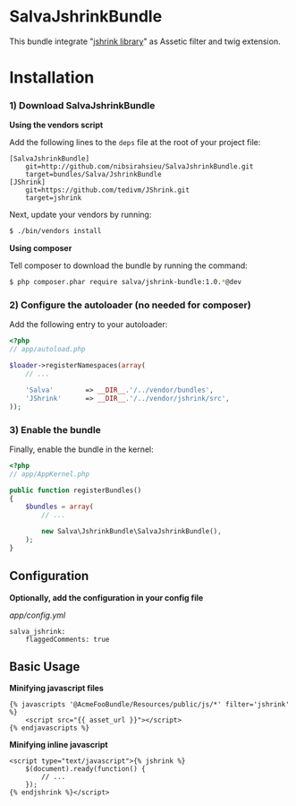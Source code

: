 SalvaJshrinkBundle
==================

This bundle integrate "[jshrink library](https://github.com/tedivm/JShrink)" as Assetic filter and twig extension.

Installation
============

### 1) Download SalvaJshrinkBundle

**Using the vendors script**

Add the following lines to the `deps` file at the root of your project file:

```
[SalvaJshrinkBundle]
    git=http://github.com/nibsirahsieu/SalvaJshrinkBundle.git
    target=bundles/Salva/JshrinkBundle
[JShrink]
    git=https://github.com/tedivm/JShrink.git
    target=jshrink    
```

Next, update your vendors by running:

``` bash
$ ./bin/vendors install
```

**Using composer**

Tell composer to download the bundle by running the command:

``` bash
$ php composer.phar require salva/jshrink-bundle:1.0.*@dev
```

### 2) Configure the autoloader (no needed for composer)

Add the following entry to your autoloader:

``` php
<?php
// app/autoload.php

$loader->registerNamespaces(array(
    // ...

    'Salva'        => __DIR__.'/../vendor/bundles',
    'JShrink'      => __DIR__.'/../vendor/jshrink/src',
));
```

### 3) Enable the bundle

Finally, enable the bundle in the kernel:

``` php
<?php
// app/AppKernel.php

public function registerBundles()
{
    $bundles = array(
        // ...

        new Salva\JshrinkBundle\SalvaJshrinkBundle(),
    );
}
```
## Configuration

**Optionally, add the configuration in your config file**

*app/config.yml*

```
salva_jshrink:
    flaggedComments: true
```

## Basic Usage

**Minifying javascript files**

``` twig
{% javascripts '@AcmeFooBundle/Resources/public/js/*' filter='jshrink' %}
    <script src="{{ asset_url }}"></script>
{% endjavascripts %}
```

**Minifying inline javascript**

```
<script type="text/javascript">{% jshrink %}
    $(document).ready(function() {
        // ...
    });
{% endjshrink %}</script>
```
